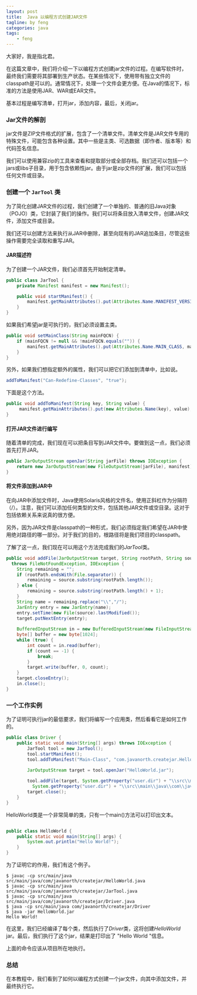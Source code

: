 ```yaml
---
layout: post
title:  Java 以编程方式创建JAR文件
tagline: by feng
categories: java
tags: 
    - feng
---
```


大家好，我是指北君。

在这篇文章中，我们将介绍一下以编程方式创建jar文件的过程。在编写软件时，最终我们需要将其部署到生产状态。在某些情况下，使用带有独立文件的classpath是可以的。通常情况下，处理一个文件会更方便。在Java的情况下，标准的方法是使用JAR、WAR或EAR文件。
<!--more-->
基本过程是编写清单，打开jar，添加内容，最后，关闭jar。

### Jar文件的解剖

jar文件是ZIP文件格式的扩展，包含了一个清单文件。清单文件是JAR文件专用的特殊文件，可能包含各种设置。其中一些是主类、可选数据（即作者、版本等）和代码签名信息。

我们可以使用兼容zip的工具来查看和提取部分或全部存档。我们还可以包括一个jars或libs子目录，用于包含依赖性jar。由于jar是zip文件的扩展，我们可以包括任何文件或目录。

### 创建一个 `JarTool` 类

为了简化创建JAR文件的过程，我们创建了一个单独的、普通的旧Java对象（POJO）类，它封装了我们的操作。我们可以将条目放入清单文件，创建JAR文件，添加文件或目录。

我们还可以创建方法来执行从JAR中删除，甚至向现有的JAR追加条目，尽管这些操作需要完全读取和重写JAR。

#### JAR描述符

为了创建一个JAR文件，我们必须首先开始制定清单。

```java
public class JarTool {    
    private Manifest manifest = new Manifest();

    public void startManifest() {
        manifest.getMainAttributes().put(Attributes.Name.MANIFEST_VERSION, "1.0");
    }
}
```

如果我们希望jar是可执行的，我们必须设置主类。

```java
public void setMainClass(String mainFQCN) {
    if (mainFQCN != null && !mainFQCN.equals("")) {
        manifest.getMainAttributes().put(Attributes.Name.MAIN_CLASS, mainFQCN);
    }
}
```

另外，如果我们想指定额外的属性，我们可以把它们添加到清单中，比如说。

```java
addToManifest("Can-Redefine-Classes", "true");
```

下面是这个方法。

```java
public void addToManifest(String key, String value) {
     manifest.getMainAttributes().put(new Attributes.Name(key), value);
}

```

#### 打开JAR文件进行编写

随着清单的完成，我们现在可以把条目写到JAR文件中。要做到这一点，我们必须首先打开JAR。

```java
public JarOutputStream openJar(String jarFile) throws IOException {        
    return new JarOutputStream(new FileOutputStream(jarFile), manifest);
}
```

#### 将文件添加到JAR中

在向JAR中添加文件时，Java使用Solaris风格的文件名，使用正斜杠作为分隔符（/）。注意，我们可以添加任何类型的文件，包括其他JAR文件或空目录。这对于包括依赖关系来说真的很方便。

另外，因为JAR文件是classpath的一种形式，我们必须指定我们希望在JAR中使用绝对路径的哪一部分。对于我们的目的，根路径将是我们项目的classpath。

了解了这一点，我们现在可以用这个方法完成我们的*JarTool*类。

```java
public void addFile(JarOutputStream target, String rootPath, String source) 
  throws FileNotFoundException, IOException {
    String remaining = "";
    if (rootPath.endsWith(File.separator)) {
        remaining = source.substring(rootPath.length());
    } else {
        remaining = source.substring(rootPath.length() + 1);
    }
    String name = remaining.replace("\\","/");
    JarEntry entry = new JarEntry(name);
    entry.setTime(new File(source).lastModified());
    target.putNextEntry(entry);
    
    BufferedInputStream in = new BufferedInputStream(new FileInputStream(source));
    byte[] buffer = new byte[1024];
    while (true) {
        int count = in.read(buffer);
        if (count == -1) {
            break;
        }
        target.write(buffer, 0, count);
    }
    target.closeEntry();
    in.close();
}
```

### 一个工作实例

为了证明可执行jar的最低要求，我们将编写一个应用类，然后看看它是如何工作的。

```java
public class Driver {
    public static void main(String[] args) throws IOException {
        JarTool tool = new JarTool();
        tool.startManifest();
        tool.addToManifest("Main-Class", "com.javanorth.createjar.HelloWorld");

        JarOutputStream target = tool.openJar("HelloWorld.jar");
        
        tool.addFile(target, System.getProperty("user.dir") + "\\src\\main\\java",
          System.getProperty("user.dir") + "\\src\\main\\java\\com\\javanorth\\createjar\\HelloWorld.class");
        target.close();
    }
}
```

HelloWorld类是一个非常简单的类，只有一个main()方法可以打印出文本。

```java

public class HelloWorld {
    public static void main(String[] args) {
        System.out.println("Hello World!");
    }
}
```

为了证明它的作用，我们有这个例子。

```shell
$ javac -cp src/main/java src/main/java/com/javanorth/createjar/HelloWorld.java
$ javac -cp src/main/java src/main/java/com/javanorth/createjar/JarTool.java
$ javac -cp src/main/java src/main/java/com/javanorth/createjar/Driver.java
$ java -cp src/main/java com/javanorth/createjar/Driver
$ java -jar HelloWorld.jar
Hello World!
```

在这里，我们已经编译了每个类，然后执行了*Driver*类，这将创建*HelloWorld* jar。最后，我们执行了这个jar，结果是打印出了 "Hello World "信息。

上面的命令应该从项目所在地执行。

### 总结

在本教程中，我们看到了如何以编程方式创建一个jar文件，向其中添加文件，并最终执行它。
